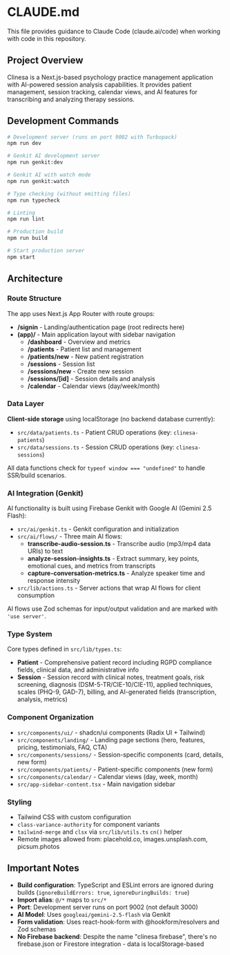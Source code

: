 # CLAUDE.md

This file provides guidance to Claude Code (claude.ai/code) when working with code in this repository.

## Project Overview

Clinesa is a Next.js-based psychology practice management application with AI-powered session analysis capabilities. It provides patient management, session tracking, calendar views, and AI features for transcribing and analyzing therapy sessions.

## Development Commands

```bash
# Development server (runs on port 9002 with Turbopack)
npm run dev

# Genkit AI development server
npm run genkit:dev

# Genkit AI with watch mode
npm run genkit:watch

# Type checking (without emitting files)
npm run typecheck

# Linting
npm run lint

# Production build
npm run build

# Start production server
npm start
```

## Architecture

### Route Structure

The app uses Next.js App Router with route groups:

- **/signin** - Landing/authentication page (root redirects here)
- **(app)/** - Main application layout with sidebar navigation
  - **/dashboard** - Overview and metrics
  - **/patients** - Patient list and management
  - **/patients/new** - New patient registration
  - **/sessions** - Session list
  - **/sessions/new** - Create new session
  - **/sessions/[id]** - Session details and analysis
  - **/calendar** - Calendar views (day/week/month)

### Data Layer

**Client-side storage** using localStorage (no backend database currently):

- `src/data/patients.ts` - Patient CRUD operations (key: `clinesa-patients`)
- `src/data/sessions.ts` - Session CRUD operations (key: `clinesa-sessions`)

All data functions check for `typeof window === "undefined"` to handle SSR/build scenarios.

### AI Integration (Genkit)

AI functionality is built using Firebase Genkit with Google AI (Gemini 2.5 Flash):

- `src/ai/genkit.ts` - Genkit configuration and initialization
- `src/ai/flows/` - Three main AI flows:
  - **transcribe-audio-session.ts** - Transcribe audio (mp3/mp4 data URIs) to text
  - **analyze-session-insights.ts** - Extract summary, key points, emotional cues, and metrics from transcripts
  - **capture-conversation-metrics.ts** - Analyze speaker time and response intensity
- `src/lib/actions.ts` - Server actions that wrap AI flows for client consumption

AI flows use Zod schemas for input/output validation and are marked with `'use server'`.

### Type System

Core types defined in `src/lib/types.ts`:

- **Patient** - Comprehensive patient record including RGPD compliance fields, clinical data, and administrative info
- **Session** - Session record with clinical notes, treatment goals, risk screening, diagnosis (DSM-5-TR/CIE-10/CIE-11), applied techniques, scales (PHQ-9, GAD-7), billing, and AI-generated fields (transcription, analysis, metrics)

### Component Organization

- `src/components/ui/` - shadcn/ui components (Radix UI + Tailwind)
- `src/components/landing/` - Landing page sections (hero, features, pricing, testimonials, FAQ, CTA)
- `src/components/sessions/` - Session-specific components (card, details, new form)
- `src/components/patients/` - Patient-specific components (new form)
- `src/components/calendar/` - Calendar views (day, week, month)
- `src/app-sidebar-content.tsx` - Main navigation sidebar

### Styling

- Tailwind CSS with custom configuration
- `class-variance-authority` for component variants
- `tailwind-merge` and `clsx` via `src/lib/utils.ts` `cn()` helper
- Remote images allowed from: placehold.co, images.unsplash.com, picsum.photos

## Important Notes

- **Build configuration**: TypeScript and ESLint errors are ignored during builds (`ignoreBuildErrors: true`, `ignoreDuringBuilds: true`)
- **Import alias**: `@/*` maps to `src/*`
- **Port**: Development server runs on port 9002 (not default 3000)
- **AI Model**: Uses `googleai/gemini-2.5-flash` via Genkit
- **Form validation**: Uses react-hook-form with @hookform/resolvers and Zod schemas
- **No Firebase backend**: Despite the name "clinesa firebase", there's no firebase.json or Firestore integration - data is localStorage-based
